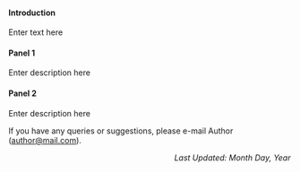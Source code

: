 <h4> Introduction </h4>
Enter text here

<br>

<h4> Panel 1 </h4>
Enter description here

<br>

<h4> Panel 2 </h4>
Enter description here

<br>


If you have any queries or suggestions, please e-mail Author (<author@mail.com>).

<em><p align = "right"> Last Updated: Month Day, Year </p></em>